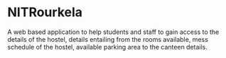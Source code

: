 # NITRourkela
 
A web based application to help students and staff to gain access to the details of the hostel, details entailing from the rooms available, mess schedule of the hostel, available parking area to the canteen details.
